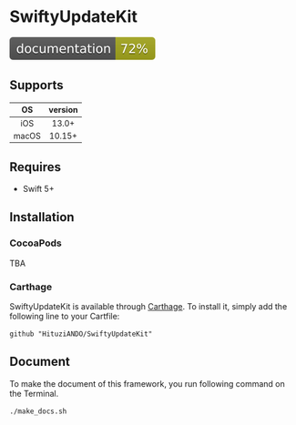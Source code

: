 # SwiftyUpdateKit

<img src="https://raw.githubusercontent.com/HituziANDO/SwiftyUpdateKit/main/docs/ios/badge.svg">

## Supports

|OS|version|
|:-:|:-:|
|iOS|13.0+|
|macOS|10.15+|

## Requires

- Swift 5+

## Installation

### CocoaPods

TBA

### Carthage

SwiftyUpdateKit is available through [Carthage](https://github.com/Carthage/Carthage). To install it, simply add the following line to your Cartfile:

```
github "HituziANDO/SwiftyUpdateKit"
```

## Document

To make the document of this framework, you run following command on the Terminal.

```
./make_docs.sh
```
